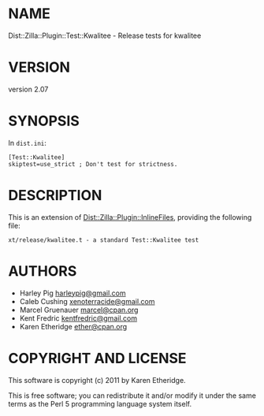 # NAME

Dist::Zilla::Plugin::Test::Kwalitee - Release tests for kwalitee

# VERSION

version 2.07

# SYNOPSIS

In `dist.ini`:

    [Test::Kwalitee]
    skiptest=use_strict ; Don't test for strictness.

# DESCRIPTION

This is an extension of [Dist::Zilla::Plugin::InlineFiles](http://search.cpan.org/perldoc?Dist::Zilla::Plugin::InlineFiles), providing the
following file:

    xt/release/kwalitee.t - a standard Test::Kwalitee test

# AUTHORS

- Harley Pig <harleypig@gmail.com>
- Caleb Cushing <xenoterracide@gmail.com>
- Marcel Gruenauer <marcel@cpan.org>
- Kent Fredric <kentfredric@gmail.com>
- Karen Etheridge <ether@cpan.org>

# COPYRIGHT AND LICENSE

This software is copyright (c) 2011 by Karen Etheridge.

This is free software; you can redistribute it and/or modify it under
the same terms as the Perl 5 programming language system itself.
